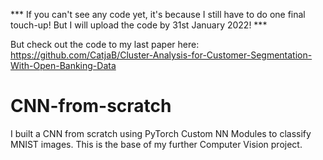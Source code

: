 *** If you can't see any code yet, it's because I still have to do one final touch-up! But I will upload the code by 31st January 2022! ***

But check out the code to my last paper here:
https://github.com/CatjaB/Cluster-Analysis-for-Customer-Segmentation-With-Open-Banking-Data

# CNN-from-scratch
I built a CNN from scratch using PyTorch Custom NN Modules to classify MNIST images. This is the base of my further Computer Vision project.
